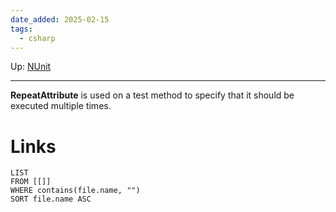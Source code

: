 ```yaml
---
date_added: 2025-02-15
tags:
  - csharp
---
```

Up: [NUnit](NUnit.md)
___
 **RepeatAttribute** is used on a test method to specify that it should be executed multiple times.
# Links
```dataview
LIST
FROM [[]]
WHERE contains(file.name, "")
SORT file.name ASC
```
